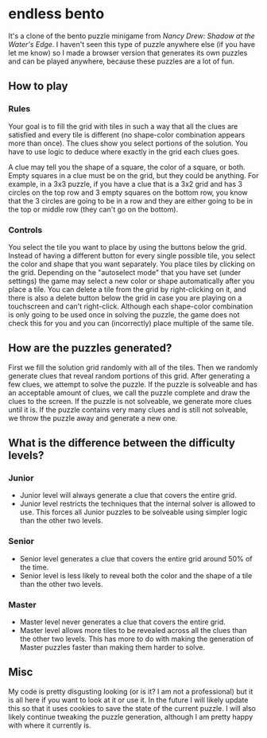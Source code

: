 # endless bento
It's a clone of the bento puzzle minigame from *Nancy Drew: Shadow at the Water's Edge*. I haven't seen this type of puzzle anywhere else (if you have let me know) so I made a browser version that generates its own puzzles and can be played anywhere, because these puzzles are a lot of fun.

## How to play
### Rules
Your goal is to fill the grid with tiles in such a way that all the clues are satisfied and every tile is different (no shape-color combination appears more than once). The clues show you select portions of the solution. You have to use logic to deduce where exactly in the grid each clues goes.

A clue may tell you the shape of a square, the color of a square, or both. Empty squares in a clue must be on the grid, but they could be anything.
For example, in a 3x3 puzzle, if you have a clue that is a 3x2 grid and has 3 circles on the top row and 3 empty squares on the bottom row, you know that the 3 circles are going to be in a row and they are either going to be in the top or middle row (they can't go on the bottom).

### Controls
You select the tile you want to place by using the buttons below the grid. Instead of having a different button for every single possible tile, you select the color and shape that you want separately. You place tiles by clicking on the grid. Depending on the "autoselect mode" that you have set (under settings) the game may select a new color or shape automatically after you place a tile. You can delete a tile from the grid by right-clicking on it, and there is also a delete button below the grid in case you are playing on a touchscreen and can't right-click. Although each shape-color combination is only going to be used once in solving the puzzle, the game does not check this for you and you can (incorrectly) place multiple of the same tile.

## How are the puzzles generated?
First we fill the solution grid randomly with all of the tiles. Then we randomly generate clues that reveal random portions of this grid. After generating a few clues, we attempt to solve the puzzle. If the puzzle is solveable and has an acceptable amount of clues, we call the puzzle complete and draw the clues to the screen. If the puzzle is not solveable, we generate more clues until it is. If the puzzle contains very many clues and is still not solveable, we throw the puzzle away and generate a new one.

## What is the difference between the difficulty levels?
### Junior
- Junior level will always generate a clue that covers the entire grid.
- Junior level restricts the techniques that the internal solver is allowed to use. This forces all Junior puzzles to be solveable using simpler logic than the other two levels.

### Senior
- Senior level generates a clue that covers the entire grid around 50% of the time.
- Senior level is less likely to reveal both the color and the shape of a tile than the other two levels.

### Master
- Master level never generates a clue that covers the entire grid.
- Master level allows more tiles to be revealed across all the clues than the other two levels. This has more to do with making the generation of Master puzzles faster than making them harder to solve.

## Misc
My code is pretty disgusting looking (or is it? I am not a professional) but it is all here if you want to look at it or use it. In the future I will likely update this so that it uses cookies to save the state of the current puzzle. I will also likely continue tweaking the puzzle generation, although I am pretty happy with where it currently is.
